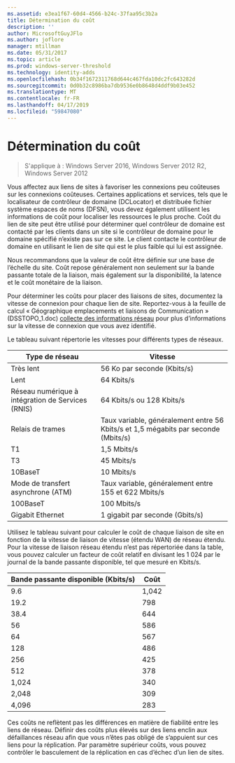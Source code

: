 ```yaml
---
ms.assetid: e3ea1f67-60d4-4566-b24c-37faa95c3b2a
title: Détermination du coût
description: ''
author: MicrosoftGuyJFlo
ms.author: joflore
manager: mtillman
ms.date: 05/31/2017
ms.topic: article
ms.prod: windows-server-threshold
ms.technology: identity-adds
ms.openlocfilehash: 0b34f1672311768d644c467fda10dc2fc643282d
ms.sourcegitcommit: 0d0b32c8986ba7db9536e0b8648d4ddf9b03e452
ms.translationtype: MT
ms.contentlocale: fr-FR
ms.lasthandoff: 04/17/2019
ms.locfileid: "59847080"
---
```

# <a name="determining-the-cost"></a>Détermination du coût

>S'applique à : Windows Server 2016, Windows Server 2012 R2, Windows Server 2012

Vous affectez aux liens de sites à favoriser les connexions peu coûteuses sur les connexions coûteuses. Certaines applications et services, tels que le localisateur de contrôleur de domaine (DCLocator) et distribuée fichier système espaces de noms (DFSN), vous devez également utilisent les informations de coût pour localiser les ressources le plus proche. Coût du lien de site peut être utilisé pour déterminer quel contrôleur de domaine est contacté par les clients dans un site si le contrôleur de domaine pour le domaine spécifié n’existe pas sur ce site. Le client contacte le contrôleur de domaine en utilisant le lien de site qui est le plus faible qui lui est assignée.  
  
Nous recommandons que la valeur de coût être définie sur une base de l’échelle du site. Coût repose généralement non seulement sur la bande passante totale de la liaison, mais également sur la disponibilité, la latence et le coût monétaire de la liaison.  
  
Pour déterminer les coûts pour placer des liaisons de sites, documentez la vitesse de connexion pour chaque lien de site. Reportez-vous à la feuille de calcul « Géographique emplacements et liaisons de Communication » (DSSTOPO_1.doc) [collecte des informations réseau](../../ad-ds/plan/Collecting-Network-Information.md) pour plus d’informations sur la vitesse de connexion que vous avez identifié.  
  
Le tableau suivant répertorie les vitesses pour différents types de réseaux.  
  
|Type de réseau|Vitesse|  
|----------------|---------|  
|Très lent|56 Ko par seconde (Kbits/s)|  
|Lent|64 Kbits/s|  
|Réseau numérique à intégration de Services (RNIS)|64 Kbits/s ou 128 Kbits/s|  
|Relais de trames|Taux variable, généralement entre 56 Kbits/s et 1,5 mégabits par seconde (Mbits/s)|  
|T1|1,5 Mbits/s|  
|T3|45 Mbits/s|  
|10BaseT|10 Mbits/s|  
|Mode de transfert asynchrone (ATM)|Taux variable, généralement entre 155 et 622 Mbits/s|  
|100BaseT|100 Mbits/s|  
|Gigabit Ethernet|1 gigabit par seconde (Gbits/s)|  
  
Utilisez le tableau suivant pour calculer le coût de chaque liaison de site en fonction de la vitesse de liaison de vitesse (étendu WAN) de réseau étendu. Pour la vitesse de liaison réseau étendu n’est pas répertoriée dans la table, vous pouvez calculer un facteur de coût relatif en divisant les 1 024 par le journal de la bande passante disponible, tel que mesuré en Kbits/s.  
  
|Bande passante disponible (Kbits/s)|Coût|  
|--------------------------------|--------|  
|9.6|1,042|  
|19.2|798|  
|38.4|644|  
|56|586|  
|64|567|  
|128|486|  
|256|425|  
|512|378|  
|1,024|340|  
|2,048|309|  
|4,096|283|  
  
Ces coûts ne reflètent pas les différences en matière de fiabilité entre les liens de réseau. Définir des coûts plus élevés sur des liens enclin aux défaillances réseau afin que vous n’êtes pas obligé de s’appuient sur ces liens pour la réplication. Par paramètre supérieur coûts, vous pouvez contrôler le basculement de la réplication en cas d’échec d’un lien de sites.  
  


